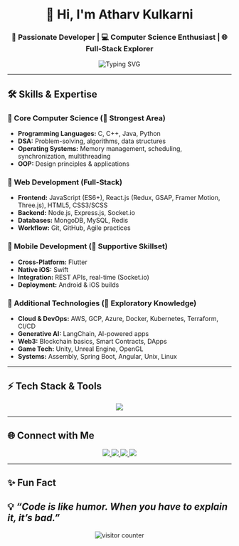 <!-- Banner -->
<h1 align="center">👋 Hi, I'm Atharv Kulkarni</h1>
<h3 align="center">🚀 Passionate Developer | 💻 Computer Science Enthusiast | 🌐 Full-Stack Explorer</h3>

<p align="center">
  <img src="https://readme-typing-svg.herokuapp.com?font=Fira+Code&size=22&pause=1000&color=00F7FF&center=true&vCenter=true&width=550&lines=Passionate+Computer+Science+Student;Full+Stack+Web+Developer;Mobile+App+Developer;Exploring+Cloud+%26+AI;Always+Learning+New+Tech" alt="Typing SVG" />
</p>

---

## 🛠 Skills & Expertise  

### 🔹 Core Computer Science (💪 Strongest Area)
- **Programming Languages:** C, C++, Java, Python  
- **DSA:** Problem-solving, algorithms, data structures  
- **Operating Systems:** Memory management, scheduling, synchronization, multithreading  
- **OOP:** Design principles & applications  

### 🔹 Web Development (Full-Stack)
- **Frontend:** JavaScript (ES6+), React.js (Redux, GSAP, Framer Motion, Three.js), HTML5, CSS3/SCSS  
- **Backend:** Node.js, Express.js, Socket.io  
- **Databases:** MongoDB, MySQL, Redis  
- **Workflow:** Git, GitHub, Agile practices  

### 🔹 Mobile Development (📱 Supportive Skillset)
- **Cross-Platform:** Flutter  
- **Native iOS:** Swift  
- **Integration:** REST APIs, real-time (Socket.io)  
- **Deployment:** Android & iOS builds  

### 🔹 Additional Technologies (📖 Exploratory Knowledge)
- **Cloud & DevOps:** AWS, GCP, Azure, Docker, Kubernetes, Terraform, CI/CD  
- **Generative AI:** LangChain, AI-powered apps  
- **Web3:** Blockchain basics, Smart Contracts, DApps  
- **Game Tech:** Unity, Unreal Engine, OpenGL  
- **Systems:** Assembly, Spring Boot, Angular, Unix, Linux  

---

## ⚡ Tech Stack & Tools  

<p align="center">
  <img src="https://skillicons.dev/icons?i=c,cpp,java,python,javascript,react,nodejs,express,mongodb,mysql,redis,flutter,swift,aws,gcp,azure,docker,kubernetes,git,github,html,css,unity,unreal" />
</p>

---


## 🌐 Connect with Me  

<p align="center">
  <a href="https://www.linkedin.com/in/atharv-kulkarni" target="_blank">
    <img src="https://img.shields.io/badge/LinkedIn-0A66C2?style=for-the-badge&logo=linkedin&logoColor=white"/>
  </a>
  <a href="mailto:atharv@example.com">
    <img src="https://img.shields.io/badge/Email-D14836?style=for-the-badge&logo=gmail&logoColor=white"/>
  </a>
  <a href="https://github.com/atharvkulkarni" target="_blank">
    <img src="https://img.shields.io/badge/GitHub-171515?style=for-the-badge&logo=github&logoColor=white"/>
  </a>
  <a href="https://atharv-portfolio.com" target="_blank">
    <img src="https://img.shields.io/badge/Portfolio-FF5733?style=for-the-badge&logo=vercel&logoColor=white"/>
  </a>
</p>

---

## ✨ Fun Fact  
💡 *“Code is like humor. When you have to explain it, it’s bad.”*  
---

<p align="center">
  <img src="https://komarev.com/ghpvc/?username=atharvkulkarni&label=Profile%20Views&color=0e75b6&style=flat" alt="visitor counter"/>
</p>
